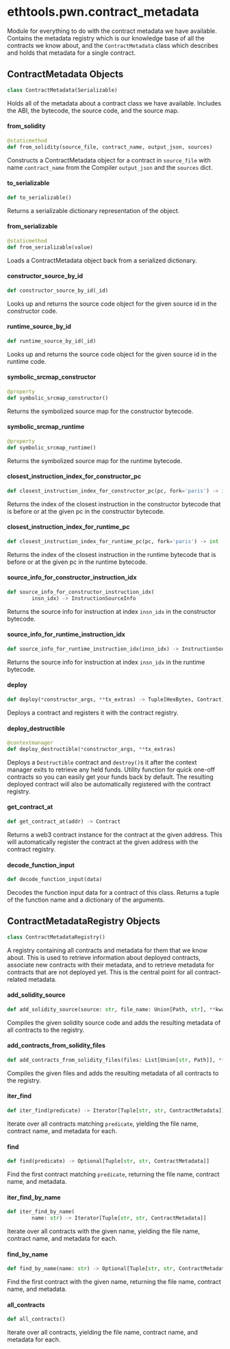<a id="ethtools.pwn.contract_metadata"></a>

# ethtools.pwn.contract\_metadata

Module for everything to do with the contract metadata we have available.
Contains the metadata registry which is our knowledge base of all the contracts
we know about, and the `ContractMetadata` class which describes and holds that
metadata for a single contract.

<a id="ethtools.pwn.contract_metadata.ContractMetadata"></a>

## ContractMetadata Objects

```python
class ContractMetadata(Serializable)
```

Holds all of the metadata about a contract class we have available.
Includes the ABI, the bytecode, the source code, and the source map.

<a id="ethtools.pwn.contract_metadata.ContractMetadata.from_solidity"></a>

#### from\_solidity

```python
@staticmethod
def from_solidity(source_file, contract_name, output_json, sources)
```

Constructs a ContractMetadata object for a contract in `source_file` with
name `contract_name` from the Compiler `output_json` and the `sources` dict.

<a id="ethtools.pwn.contract_metadata.ContractMetadata.to_serializable"></a>

#### to\_serializable

```python
def to_serializable()
```

Returns a serializable dictionary representation of the object.

<a id="ethtools.pwn.contract_metadata.ContractMetadata.from_serializable"></a>

#### from\_serializable

```python
@staticmethod
def from_serializable(value)
```

Loads a ContractMetadata object back from a serialized dictionary.

<a id="ethtools.pwn.contract_metadata.ContractMetadata.constructor_source_by_id"></a>

#### constructor\_source\_by\_id

```python
def constructor_source_by_id(_id)
```

Looks up and returns the source code object for the given source id in the constructor code.

<a id="ethtools.pwn.contract_metadata.ContractMetadata.runtime_source_by_id"></a>

#### runtime\_source\_by\_id

```python
def runtime_source_by_id(_id)
```

Looks up and returns the source code object for the given source id in the runtime code.

<a id="ethtools.pwn.contract_metadata.ContractMetadata.symbolic_srcmap_constructor"></a>

#### symbolic\_srcmap\_constructor

```python
@property
def symbolic_srcmap_constructor()
```

Returns the symbolized source map for the constructor bytecode.

<a id="ethtools.pwn.contract_metadata.ContractMetadata.symbolic_srcmap_runtime"></a>

#### symbolic\_srcmap\_runtime

```python
@property
def symbolic_srcmap_runtime()
```

Returns the symbolized source map for the runtime bytecode.

<a id="ethtools.pwn.contract_metadata.ContractMetadata.closest_instruction_index_for_constructor_pc"></a>

#### closest\_instruction\_index\_for\_constructor\_pc

```python
def closest_instruction_index_for_constructor_pc(pc, fork='paris') -> int
```

Returns the index of the closest instruction in the constructor bytecode that is before
or at the given pc in the constructor bytecode.

<a id="ethtools.pwn.contract_metadata.ContractMetadata.closest_instruction_index_for_runtime_pc"></a>

#### closest\_instruction\_index\_for\_runtime\_pc

```python
def closest_instruction_index_for_runtime_pc(pc, fork='paris') -> int
```

Returns the index of the closest instruction in the runtime bytecode that is before or at
the given pc in the runtime bytecode.

<a id="ethtools.pwn.contract_metadata.ContractMetadata.source_info_for_constructor_instruction_idx"></a>

#### source\_info\_for\_constructor\_instruction\_idx

```python
def source_info_for_constructor_instruction_idx(
        insn_idx) -> InstructionSourceInfo
```

Returns the source info for instruction at index `insn_idx` in the constructor bytecode.

<a id="ethtools.pwn.contract_metadata.ContractMetadata.source_info_for_runtime_instruction_idx"></a>

#### source\_info\_for\_runtime\_instruction\_idx

```python
def source_info_for_runtime_instruction_idx(insn_idx) -> InstructionSourceInfo
```

Returns the source info for instruction at index `insn_idx` in the runtime bytecode.

<a id="ethtools.pwn.contract_metadata.ContractMetadata.deploy"></a>

#### deploy

```python
def deploy(*constructor_args, **tx_extras) -> Tuple[HexBytes, Contract]
```

Deploys a contract and registers it with the contract registry.

<a id="ethtools.pwn.contract_metadata.ContractMetadata.deploy_destructible"></a>

#### deploy\_destructible

```python
@contextmanager
def deploy_destructible(*constructor_args, **tx_extras)
```

Deploys a `Destructible` contract and `destroy()`s it after the context manager exits
to retrieve any held funds. Utility function for quick one-off contracts so you can
easily get your funds back by default. The resulting deployed contract will also be
automatically registered with the contract registry.

<a id="ethtools.pwn.contract_metadata.ContractMetadata.get_contract_at"></a>

#### get\_contract\_at

```python
def get_contract_at(addr) -> Contract
```

Returns a web3 contract instance for the contract at the given address. This will
automatically register the contract at the given address with the contract registry.

<a id="ethtools.pwn.contract_metadata.ContractMetadata.decode_function_input"></a>

#### decode\_function\_input

```python
def decode_function_input(data)
```

Decodes the function input data for a contract of this class. Returns a tuple of the
function name and a dictionary of the arguments.

<a id="ethtools.pwn.contract_metadata.ContractMetadataRegistry"></a>

## ContractMetadataRegistry Objects

```python
class ContractMetadataRegistry()
```

A registry containing all contracts and metadata for them that we know about. This is used
to retrieve information about deployed contracts, associate new contracts with their metadata,
and to retrieve metadata for contracts that are not deployed yet. This is the central point
for all contract-related metadata.

<a id="ethtools.pwn.contract_metadata.ContractMetadataRegistry.add_solidity_source"></a>

#### add\_solidity\_source

```python
def add_solidity_source(source: str, file_name: Union[Path, str], **kwargs)
```

Compiles the given solidity source code and adds the resulting metadata
of all contracts to the registry.

<a id="ethtools.pwn.contract_metadata.ContractMetadataRegistry.add_contracts_from_solidity_files"></a>

#### add\_contracts\_from\_solidity\_files

```python
def add_contracts_from_solidity_files(files: List[Union[str, Path]], **kwargs)
```

Compiles the given files and adds the resulting metadata of all contracts to the registry.

<a id="ethtools.pwn.contract_metadata.ContractMetadataRegistry.iter_find"></a>

#### iter\_find

```python
def iter_find(predicate) -> Iterator[Tuple[str, str, ContractMetadata]]
```

Iterate over all contracts matching `predicate`, yielding the file name, contract name,
and metadata for each.

<a id="ethtools.pwn.contract_metadata.ContractMetadataRegistry.find"></a>

#### find

```python
def find(predicate) -> Optional[Tuple[str, str, ContractMetadata]]
```

Find the first contract matching `predicate`, returning the file name, contract name,
and metadata.

<a id="ethtools.pwn.contract_metadata.ContractMetadataRegistry.iter_find_by_name"></a>

#### iter\_find\_by\_name

```python
def iter_find_by_name(
        name: str) -> Iterator[Tuple[str, str, ContractMetadata]]
```

Iterate over all contracts with the given name, yielding the file name, contract name,
and metadata for each.

<a id="ethtools.pwn.contract_metadata.ContractMetadataRegistry.find_by_name"></a>

#### find\_by\_name

```python
def find_by_name(name: str) -> Optional[Tuple[str, str, ContractMetadata]]
```

Find the first contract with the given name, returning the file name, contract name,
and metadata.

<a id="ethtools.pwn.contract_metadata.ContractMetadataRegistry.all_contracts"></a>

#### all\_contracts

```python
def all_contracts()
```

Iterate over all contracts, yielding the file name, contract name, and metadata for each.